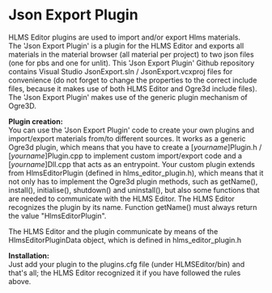 # Json Export Plugin

HLMS Editor plugins are used to import and/or export Hlms materials.  
The 'Json Export Plugin' is a plugin for the HLMS Editor and exports all materials in the material browser (all material per project) to two json files (one for pbs and one for unlit).
This 'Json Export Plugin' Github repository contains Visual Studio JsonExport.sln / JsonExport.vcxproj files for convenience (do not forget to change the properties to the correct include files, 
because it makes use of both HLMS Editor and Ogre3d include files).
The 'Json Export Plugin' makes use of the generic plugin mechanism of Ogre3D.

**Plugin creation:**  
You can use the 'Json Export Plugin' code to create your own plugins and import/export materials from/to different sources. It works as a generic Ogre3d plugin, which means that
you have to create a [_yourname_]Plugin.h / [_yourname_]Plugin.cpp to implement custom import/export code and a [_yourname_]Dll.cpp that acts as an entrypoint.
Your custom plugin extends from HlmsEditorPlugin (defined in hlms_editor_plugin.h), which means that it not only has to implement the Ogre3d plugin methods, 
such as getName(), install(), initialise(), shutdown() and uninstall(), but also some functions that are needed to communicate with the HLMS Editor.
The HLMS Editor recognizes the plugin by its name. Function getName() must always return the value "HlmsEditorPlugin".  
  
The HLMS Editor and the plugin communicate by means of the HlmsEditorPluginData object, which is defined in hlms_editor_plugin.h

**Installation:**  
Just add your plugin to the plugins.cfg file (under HLMSEditor/bin) and that's all; the HLMS Editor recognized it if you have followed the rules above.